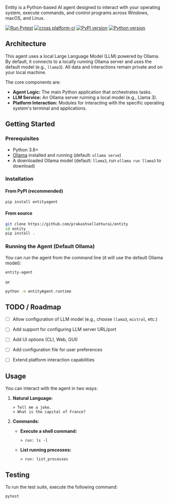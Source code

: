 

Entity is a Python-based AI agent designed to interact with your operating system, execute commands, and control programs across Windows, macOS, and Linux.

[![Run Pytest](https://github.com/prakashsellathurai/entity/actions/workflows/pytest.yml/badge.svg)](https://github.com/prakashsellathurai/entity/actions/workflows/pytest.yml)
[![cross platform-ci](https://github.com/prakashsellathurai/entity/actions/workflows/ci.yml/badge.svg?branch=main)](https://github.com/prakashsellathurai/entity/actions/workflows/ci.yml)
[![PyPI version](https://img.shields.io/pypi/v/entityagent)](https://pypi.org/project/entityagent/)
[![Python version](https://img.shields.io/pypi/pyversions/entityagent)](https://pypi.org/project/entityagent/)


## Architecture
This agent uses a local Large Language Model (LLM) powered by Ollama. By default, it connects to a locally running Ollama server and uses the default model (e.g., `llama3`). All data and interactions remain private and on your local machine.

The core components are:
- **Agent Logic:** The main Python application that orchestrates tasks.
- **LLM Service:** An Ollama server running a local model (e.g., Llama 3).
- **Platform Interaction:** Modules for interacting with the specific operating system's terminal and applications.


## Getting Started
### Prerequisites

- Python 3.8+
- [Ollama](https://ollama.ai/) installed and running (default: `ollama serve`)
- A downloaded Ollama model (default: `llama3`, run `ollama run llama3` to download)



### Installation
#### From PyPI (recommended)

```bash
pip install entityagent
```

#### From source

```bash
git clone https://github.com/prakashsellathurai/entity
cd entity
pip install .
```


### Running the Agent (Default Ollama)


You can run the agent from the command line (it will use the default Ollama model):


```bash
entity-agent
```
or
```bash
python -m entityAgent.runtime
```
## TODO / Roadmap

- [ ] Allow configuration of LLM model (e.g., choose `llama3`, `mistral`, etc.)
- [ ] Add support for configuring LLM server URL/port
- [ ] Add UI options (CLI, Web, GUI)
- [ ] Add configuration file for user preferences
- [ ] Extend platform interaction capabilities



## Usage

You can interact with the agent in two ways:

1.  **Natural Language:**
    ```
    > Tell me a joke.
    > What is the capital of France?
    ```

2.  **Commands:**
    -   **Execute a shell command:**
        ```
        > run: ls -l
        ```
    -   **List running processes:**
        ```
        > run: list_processes
        ```

## Testing

To run the test suite, execute the following command:

```bash
pytest
```